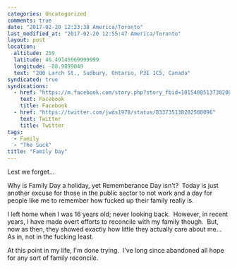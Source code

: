 ```yaml
---
categories: Uncategorized
comments: true
date: "2017-02-20 12:23:38 America/Toronto"
last_modified_at: "2017-02-20 12:55:47 America/Toronto"
layout: post
location:
  altitude: 259
  latitude: 46.49145069999999
  longitude: -80.9899049
  text: "200 Larch St., Sudbury, Ontario, P3E 1C5, Canada"
syndicated: true
syndications:
  - href: "https://m.facebook.com/story.php?story_fbid=10154085137382084&id=719142083"
    text: Facebook
    title: Facebook
  - href: "https://twitter.com/jwds1978/status/833735138282500096"
    text: Twitter
    title: Twitter
tags:
  - Family
  - "The Suck"
title: "Family Day"
---
```


Lest we forget&hellip;

Why is Family Day a holiday, yet Rememberance Day isn't?&nbsp; Today is just another excuse for those in the public sector to not work and a day for people like
me to remember how fucked up their family really is.

I left home when I was 16 years old; never looking back.&nbsp; However, in recent years, I have made overt efforts to reconcile with my family though.&nbsp;
But, now as then, they showed exactly how little they actually care about me&hellip;&nbsp; As in, not in the fucking least.

At this point in my life, I'm done trying.&nbsp; I've long since abandoned all hope for any sort of family reconcile.
